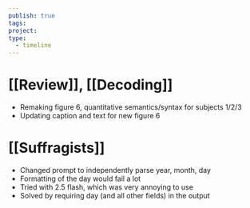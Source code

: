 ```yaml
---
publish: true
tags: 
project: 
type:
  - timeline
---
```

# [[Review]], [[Decoding]]
- Remaking figure 6, quantitative semantics/syntax for subjects 1/2/3
- Updating caption and text for new figure 6
# [[Suffragists]]
- Changed prompt to independently parse year, month, day
- Formatting of the day would fail a lot
- Tried with 2.5 flash, which was very annoying to use
- Solved by requiring day (and all other fields) in the output